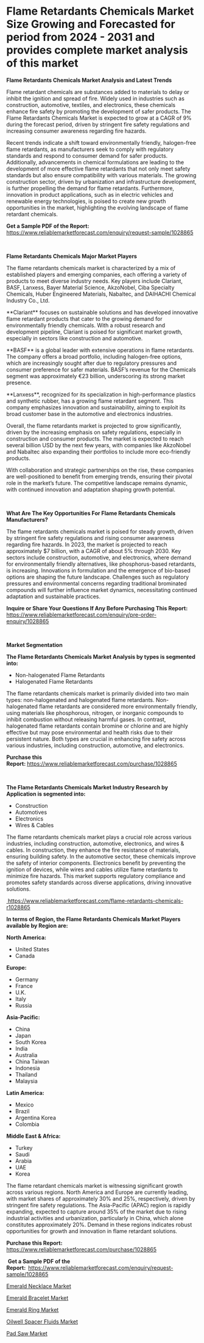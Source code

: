 <p><h1>Flame Retardants Chemicals Market Size Growing and Forecasted for period from 2024 - 2031 and provides complete market analysis of this market</h1></p><p><strong>Flame Retardants Chemicals Market Analysis and Latest Trends</strong></p>
<p><p>Flame retardant chemicals are substances added to materials to delay or inhibit the ignition and spread of fire. Widely used in industries such as construction, automotive, textiles, and electronics, these chemicals enhance fire safety by promoting the development of safer products. The Flame Retardants Chemicals Market is expected to grow at a CAGR of 9% during the forecast period, driven by stringent fire safety regulations and increasing consumer awareness regarding fire hazards.</p><p>Recent trends indicate a shift toward environmentally friendly, halogen-free flame retardants, as manufacturers seek to comply with regulatory standards and respond to consumer demand for safer products. Additionally, advancements in chemical formulations are leading to the development of more effective flame retardants that not only meet safety standards but also ensure compatibility with various materials. The growing construction sector, driven by urbanization and infrastructure development, is further propelling the demand for flame retardants. Furthermore, innovation in product applications, such as in electric vehicles and renewable energy technologies, is poised to create new growth opportunities in the market, highlighting the evolving landscape of flame retardant chemicals.</p></p>
<p><strong>Get a Sample PDF of the Report:&nbsp;</strong> <a href="https://www.reliablemarketforecast.com/enquiry/request-sample/1028865?utm_campaign=1674&utm_medium=2&utm_source=Github&utm_content=ia&utm_term=03122024&utm_id=flame-retardants-chemicals">https://www.reliablemarketforecast.com/enquiry/request-sample/1028865</a></p>
<p>&nbsp;</p>
<p><strong>Flame Retardants Chemicals Major Market Players</strong></p>
<p><p>The flame retardants chemicals market is characterized by a mix of established players and emerging companies, each offering a variety of products to meet diverse industry needs. Key players include Clariant, BASF, Lanxess, Bayer Material Science, AkzoNobel, Ciba Specialty Chemicals, Huber Engineered Materials, Nabaltec, and DAIHACHI Chemical Industry Co., Ltd.</p><p>**Clariant** focuses on sustainable solutions and has developed innovative flame retardant products that cater to the growing demand for environmentally friendly chemicals. With a robust research and development pipeline, Clariant is poised for significant market growth, especially in sectors like construction and automotive.</p><p>**BASF** is a global leader with extensive operations in flame retardants. The company offers a broad portfolio, including halogen-free options, which are increasingly sought after due to regulatory pressures and consumer preference for safer materials. BASF’s revenue for the Chemicals segment was approximately €23 billion, underscoring its strong market presence.</p><p>**Lanxess**, recognized for its specialization in high-performance plastics and synthetic rubber, has a growing flame retardant segment. This company emphasizes innovation and sustainability, aiming to exploit its broad customer base in the automotive and electronics industries.</p><p>Overall, the flame retardants market is projected to grow significantly, driven by the increasing emphasis on safety regulations, especially in construction and consumer products. The market is expected to reach several billion USD by the next few years, with companies like AkzoNobel and Nabaltec also expanding their portfolios to include more eco-friendly products.</p><p>With collaboration and strategic partnerships on the rise, these companies are well-positioned to benefit from emerging trends, ensuring their pivotal role in the market’s future. The competitive landscape remains dynamic, with continued innovation and adaptation shaping growth potential.</p></p>
<p>&nbsp;</p>
<p><strong>What Are The Key Opportunities For Flame Retardants Chemicals Manufacturers?</strong></p>
<p><p>The flame retardants chemicals market is poised for steady growth, driven by stringent fire safety regulations and rising consumer awareness regarding fire hazards. In 2023, the market is projected to reach approximately $7 billion, with a CAGR of about 5% through 2030. Key sectors include construction, automotive, and electronics, where demand for environmentally friendly alternatives, like phosphorus-based retardants, is increasing. Innovations in formulation and the emergence of bio-based options are shaping the future landscape. Challenges such as regulatory pressures and environmental concerns regarding traditional brominated compounds will further influence market dynamics, necessitating continued adaptation and sustainable practices.</p></p>
<p><strong>Inquire or Share Your Questions If Any Before Purchasing This Report:</strong> <a href="https://www.reliablemarketforecast.com/enquiry/pre-order-enquiry/1028865?utm_campaign=1674&utm_medium=2&utm_source=Github&utm_content=ia&utm_term=03122024&utm_id=flame-retardants-chemicals">https://www.reliablemarketforecast.com/enquiry/pre-order-enquiry/1028865</a></p>
<p>&nbsp;</p>
<p><strong>Market Segmentation</strong></p>
<p><strong>The Flame Retardants Chemicals Market Analysis by types is segmented into:</strong></p>
<p><ul><li>Non-halogenated Flame Retardants</li><li>Halogenated Flame Retardants</li></ul></p>
<p><p>The flame retardants chemicals market is primarily divided into two main types: non-halogenated and halogenated flame retardants. Non-halogenated flame retardants are considered more environmentally friendly, using materials like phosphorous, nitrogen, or inorganic compounds to inhibit combustion without releasing harmful gases. In contrast, halogenated flame retardants contain bromine or chlorine and are highly effective but may pose environmental and health risks due to their persistent nature. Both types are crucial in enhancing fire safety across various industries, including construction, automotive, and electronics.</p></p>
<p><strong>Purchase this Report:&nbsp;</strong><a href="https://www.reliablemarketforecast.com/purchase/1028865?utm_campaign=1674&utm_medium=2&utm_source=Github&utm_content=ia&utm_term=03122024&utm_id=flame-retardants-chemicals">https://www.reliablemarketforecast.com/purchase/1028865</a></p>
<p>&nbsp;</p>
<p><strong>The Flame Retardants Chemicals Market Industry Research by Application is segmented into:</strong></p>
<p><ul><li>Construction</li><li>Automotives</li><li>Electronics</li><li>Wires & Cables</li></ul></p>
<p><p>The flame retardants chemicals market plays a crucial role across various industries, including construction, automotive, electronics, and wires & cables. In construction, they enhance the fire resistance of materials, ensuring building safety. In the automotive sector, these chemicals improve the safety of interior components. Electronics benefit by preventing the ignition of devices, while wires and cables utilize flame retardants to minimize fire hazards. This market supports regulatory compliance and promotes safety standards across diverse applications, driving innovative solutions.</p></p>
<p><a href="https://www.reliablemarketforecast.com/flame-retardants-chemicals-r1028865?utm_campaign=1674&utm_medium=2&utm_source=Github&utm_content=ia&utm_term=03122024&utm_id=flame-retardants-chemicals">&nbsp;https://www.reliablemarketforecast.com/flame-retardants-chemicals-r1028865</a></p>
<p><strong>In terms of Region, the Flame Retardants Chemicals Market Players available by Region are:</strong></p>
<p>
    <p> <strong> North America: </strong>
        <ul>
            <li>United States</li>
            <li>Canada</li>
        </ul>
        </p> 
    <p> <strong> Europe: </strong>
        <ul>
            <li>Germany</li>
            <li>France</li>
            <li>U.K.</li>
            <li>Italy</li>
            <li>Russia</li>
        </ul>
        </p> 
    <p> <strong> Asia-Pacific: </strong>
        <ul>
            <li>China</li>
            <li>Japan</li>
            <li>South Korea</li>
            <li>India</li>
            <li>Australia</li>
            <li>China Taiwan</li>
            <li>Indonesia</li>
            <li>Thailand</li>
            <li>Malaysia</li>
        </ul>
        </p> 
    <p> <strong> Latin America: </strong>
        <ul>
            <li>Mexico</li>
            <li>Brazil</li>
            <li>Argentina Korea</li>
            <li>Colombia</li>
        </ul>
        </p> 
    <p> <strong> Middle East & Africa: </strong>
        <ul>
            <li>Turkey</li>
            <li>Saudi</li>
            <li>Arabia</li>
            <li>UAE</li>
            <li>Korea</li>
        </ul>
    </p>
    </p>
<p><p>The flame retardant chemicals market is witnessing significant growth across various regions. North America and Europe are currently leading, with market shares of approximately 30% and 25%, respectively, driven by stringent fire safety regulations. The Asia-Pacific (APAC) region is rapidly expanding, expected to capture around 35% of the market due to rising industrial activities and urbanization, particularly in China, which alone constitutes approximately 20%. Demand in these regions indicates robust opportunities for growth and innovation in flame retardant solutions.</p></p>
<p><strong>Purchase this Report: </strong><a href="https://www.reliablemarketforecast.com/purchase/1028865?utm_campaign=1674&utm_medium=2&utm_source=Github&utm_content=ia&utm_term=03122024&utm_id=flame-retardants-chemicals">https://www.reliablemarketforecast.com/purchase/1028865</a></p>
<p>&nbsp;<strong>Get a Sample PDF of the Report:&nbsp;&nbsp;</strong><a href="https://www.reliablemarketforecast.com/enquiry/request-sample/1028865?utm_campaign=1674&utm_medium=2&utm_source=Github&utm_content=ia&utm_term=03122024&utm_id=flame-retardants-chemicals">https://www.reliablemarketforecast.com/enquiry/request-sample/1028865</a></p>
<p><strong></strong></p>
<p><p><a href="https://www.linkedin.com/pulse/emerald-necklace-market-overview-forecast-2024-2031-detailed-jdxlc?utm_campaign=1674&utm_medium=2&utm_source=Github&utm_content=ia&utm_term=03122024&utm_id=flame-retardants-chemicals">Emerald Necklace Market</a></p><p><a href="https://www.linkedin.com/pulse/strategic-roadmap-global-emerald-bracelet-market-insights-q4szc?utm_campaign=1674&utm_medium=2&utm_source=Github&utm_content=ia&utm_term=03122024&utm_id=flame-retardants-chemicals">Emerald Bracelet Market</a></p><p><a href="https://www.linkedin.com/pulse/emerald-ring-market-industry-trends-forecast-period-from-2024-xg6yc?utm_campaign=1674&utm_medium=2&utm_source=Github&utm_content=ia&utm_term=03122024&utm_id=flame-retardants-chemicals">Emerald Ring Market</a></p><p><a href="https://issuu.com/reportprime-2/docs/oilwell-spacer-fluids-market-size-2030.pptx?utm_campaign=1674&utm_medium=2&utm_source=Github&utm_content=ia&utm_term=03122024&utm_id=flame-retardants-chemicals">Oilwell Spacer Fluids Market</a></p><p><a href="https://issuu.com/reportprime-2/docs/pad-saw-market-size-2030.pptx?utm_campaign=1674&utm_medium=2&utm_source=Github&utm_content=ia&utm_term=03122024&utm_id=flame-retardants-chemicals">Pad Saw Market</a></p></p>